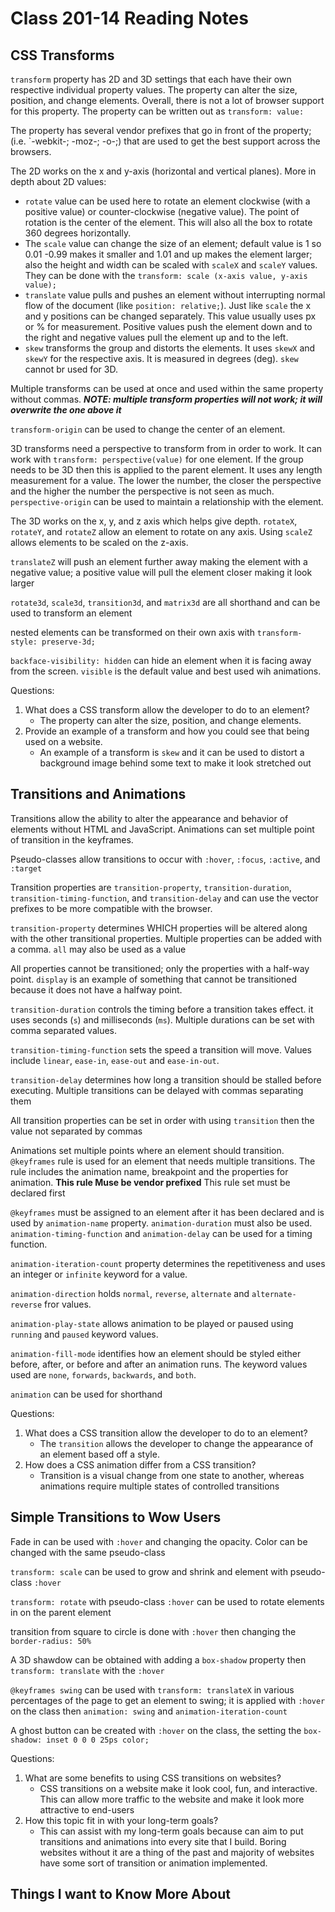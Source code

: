 # Class 201-14 Reading Notes

## CSS Transforms

`transform` property has 2D and 3D settings that each have their own respective individual property values. The property can alter the size, position, and change elements. Overall, there is not a lot of browser support for this property.
The property can be written out as `transform: value:`

The property has several vendor prefixes that go in front of the property; (i.e. `-webkit-; -moz-; -o-;) that are used to get the best support across the browsers.

The 2D works on the x and y-axis (horizontal and vertical planes). More in depth about 2D values:

* `rotate` value can be used here to rotate an element clockwise (with a positive value) or counter-clockwise (negative value). The point of rotation is the center of the element. This will also all the box to rotate 360 degrees horizontally.
* The `scale` value can change the size of an element; default value is 1 so 0.01 -0.99 makes it smaller and 1.01 and up makes the element larger; also the height and width can be scaled with `scaleX` and `scaleY` values. They can be done with the `transform: scale (x-axis value, y-axis value);`
* `translate` value pulls and pushes an element without interrupting normal flow of the document (like `position: relative;`). Just like `scale` the x and y positions can be changed separately. This value usually uses px or % for measurement. Positive values push the element down and to the right and negative values pull the element up and to the left.
* `skew` transforms the group and distorts the elements. It uses `skewX` and `skewY` for the respective axis. It is measured in degrees (deg). `skew` cannot br used for 3D.

Multiple transforms can be used at once and used within the same property without commas. ***NOTE: multiple transform properties will not work; it will overwrite the one above it***

`transform-origin` can be used to change the center of an element.

3D transforms need a perspective to transform from in order to work. It can work with `transform: perspective(value)` for one element. If the group needs to be 3D then this is applied to the parent element. It uses any length measurement for a value. The lower the number, the closer the perspective and the higher the number the perspective is not seen as much. `perspective-origin` can be used to maintain a relationship with the element.

The 3D works on the x, y, and z axis which helps give depth. `rotateX`, `rotateY`, and `rotateZ` allow an element to rotate on any axis. Using `scaleZ` allows elements to be scaled on the z-axis.

`translateZ` will push an element further away making the element with a negative value; a positive value will pull the element closer making it look larger

`rotate3d`, `scale3d`, `transition3d`, and `matrix3d` are all shorthand and can be used to transform an element

nested elements can be transformed on their own axis with `transform-style: preserve-3d;`

`backface-visibility: hidden` can hide an element when it is facing away from the screen. `visible` is the default value and best used wih animations.

Questions:

1. What does a CSS transform allow the developer to do to an element?
    * The property can alter the size, position, and change elements.
2. Provide an example of a transform and how you could see that being used on a website.
    * An example of a transform is `skew` and it can be used to distort a background image behind some text to make it look stretched out

## Transitions and Animations

Transitions allow the ability to alter the appearance and behavior of elements without HTML and JavaScript. Animations can set multiple point of transition in the keyframes.

Pseudo-classes allow transitions to occur with `:hover`, `:focus`, `:active`, and `:target`

Transition properties are `transition-property`, `transition-duration`, `transition-timing-function`, and `transition-delay` and can use the vector prefixes to be more compatible with the browser.

`transition-property` determines WHICH properties will be altered along with the other transitional properties. Multiple properties can be added with a comma. `all` may also be used as a value

All properties cannot be transitioned; only the properties with a half-way point. `display` is an example of something that cannot be transitioned because it does not have a halfway point.

`transition-duration` controls the timing before a transition takes effect. it uses seconds (`s`) and milliseconds (`ms`). Multiple durations can be set with comma separated values.

`transition-timing-function` sets the speed a transition will move. Values include `linear`, `ease-in`, `ease-out` and `ease-in-out`.

`transition-delay` determines how long a transition should be stalled before executing. Multiple transitions can be delayed with commas separating them

All transition properties can be set in order with using `transition` then the value not separated by commas

Animations set multiple points where an element should transition. `@keyframes` rule is used for an element that needs multiple transitions. The rule includes the animation name, breakpoint and the properties for animation. **This rule Muse be vendor prefixed** This rule set must be declared first

`@keyframes` must be assigned to an element after it has been declared and is used by `animation-name` property. `animation-duration` must also be used. `animation-timing-function` and `animation-delay` can be used for a timing function.

`animation-iteration-count` property determines the repetitiveness and uses an integer or `infinite` keyword for a value.

`animation-direction` holds `normal`, `reverse`, `alternate` and `alternate-reverse` fror values.

`animation-play-state` allows animation to be played or paused using `running` and `paused` keyword values.

`animation-fill-mode` identifies how an element should be styled either before, after, or before and after an animation runs. The keyword values used are `none`, `forwards`, `backwards`, and `both`.

`animation` can be used for shorthand

Questions:

1. What does a CSS transition allow the developer to do to an element?
    * The `transition` allows the developer to change the appearance of an element based off a style.
2. How does a CSS animation differ from a CSS transition?
    * Transition is a visual change from one state to another, whereas animations require multiple states of controlled transitions

## Simple Transitions to Wow Users

Fade in can be used with `:hover` and changing the opacity. Color can be changed with the same pseudo-class

`transform: scale` can be used to grow and shrink and element with pseudo-class `:hover`

`transform: rotate` with pseudo-class `:hover` can be used to rotate elements in on the parent element

transition from square to circle is done with `:hover` then changing the `border-radius: 50%`

A 3D shawdow can be obtained with adding a `box-shadow` property then `transform: translate` with the `:hover`

`@keyframes swing` can be used with `transform: translateX` in various percentages of the page to get an element to swing; it is applied with `:hover` on the class then `animation: swing` and `animation-iteration-count`

A ghost button can be created with `:hover` on the class, the setting the `box-shadow: inset 0 0 0 25ps color;`

Questions:

1. What are some benefits to using CSS transitions on websites?
    * CSS transitions on a website make it look cool, fun, and interactive. This can allow more traffic to the website and make it look more attractive to end-users
2. How this topic fit in with your long-term goals?
    * This can assist with my long-term goals because can aim to put transitions and animations into every site that I build. Boring websites without it are a thing of the past and majority of websites have some sort of transition or animation implemented.

## Things I want to Know More About
